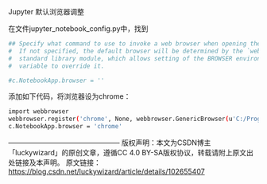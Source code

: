 Jupyter 默认浏览器调整

在文件jupyter_notebook_config.py中，找到

```bash
## Specify what command to use to invoke a web browser when opening the notebook.
#  If not specified, the default browser will be determined by the `webbrowser`
#  standard library module, which allows setting of the BROWSER environment
#  variable to override it.

#c.NotebookApp.browser = ''
```

添加如下代码，将浏览器设为chrome：

```bash
import webbrowser
webbrowser.register('chrome', None, webbrowser.GenericBrowser(u'C:/Program Files (x86)/Google/Chrome/Application/chrome.exe'))
c.NotebookApp.browser = 'chrome'
```

————————————————
版权声明：本文为CSDN博主「luckywizard」的原创文章，遵循CC 4.0 BY-SA版权协议，转载请附上原文出处链接及本声明。
原文链接：https://blog.csdn.net/luckywizard/article/details/102655407